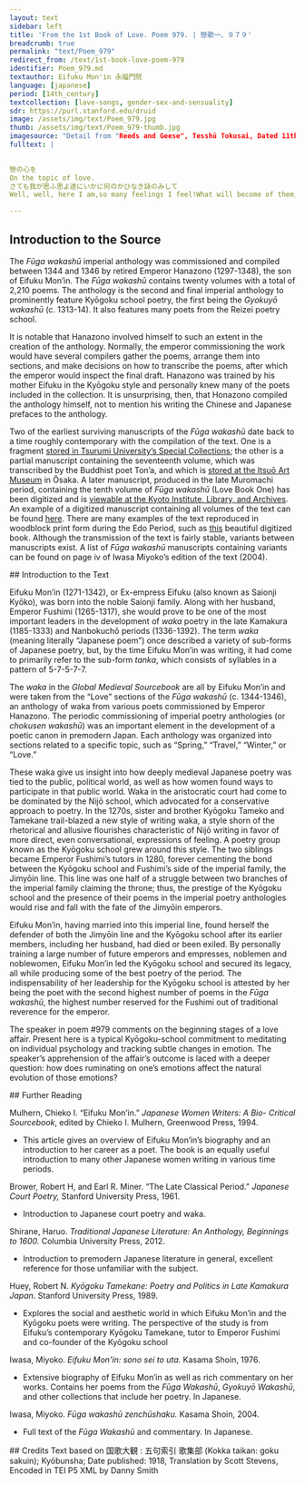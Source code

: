 ```yaml
---
layout: text
sidebar: left
title: 'From the 1st Book of Love. Poem 979. | 戀歌一、９７９'
breadcrumb: true
permalink: "text/Poem_979"
redirect_from: /text/1st-book-love-poem-979
identifier: Poem_979.md
textauthor: Eifuku Mon'in 永福門院
language: [japanese]
period: [14th_century]
textcollection: [love-songs, gender-sex-and-sensuality]
sdr: https://purl.stanford.edu/druid 
image: /assets/img/text/Poem_979.jpg
thumb: /assets/img/text/Poem_979-thumb.jpg
imagesource: "Detail from "Reeds and Geese", Tesshū Tokusai, Dated 11th Month 1343. One of a pair of hanging scrolls; ink on silk. Metropolitan Museum of Art, Purchase, Mrs. Jackson Burke Gift, 1977. 1977.172. [Public Domain]"
fulltext: |
  

戀の心を
On the topic of love.
さても我が思ふ思よ遂にいかに何のかひなき詠のみして
Well, well, here I am,so many feelings I feel!What will become of them,with this good-for-nothinggaze I keep giving my thoughts?

--- 
```

## Introduction to the Source 
<p dir="ltr" id="docs-internal-guid-9a502122-7fff-fcf1-b66b-aee185b43d2a">The<em> Fūga wakashū</em> imperial anthology was commissioned and compiled between 1344 and 1346 by retired Emperor Hanazono (1297-1348), the son of Eifuku Mon’in. The <em>Fūga wakashū</em> contains twenty volumes with a total of 2,210 poems. The anthology is the second and final imperial anthology to prominently feature Kyōgoku school poetry, the first being the <em>Gyokuyō wakashū</em> (c. 1313-14). It also features many poets from the Reizei poetry school. </p> <p dir="ltr">It is notable that Hanazono involved himself to such an extent in the creation of the anthology. Normally, the emperor commissioning the work would have several compilers gather the poems, arrange them into sections, and make decisions on how to transcribe the poems, after which the emperor would inspect the final draft. Hanazono was trained by his mother Eifuku in the Kyōgoku style and personally knew many of the poets included in the collection. It is unsurprising, then, that Honazono compiled the anthology himself, not to mention his writing the Chinese and Japanese prefaces to the anthology.</p> <p>Two of the earliest surviving manuscripts of the <em>Fūga wakashū </em>date back to a time roughly contemporary with the compilation of the text. One is a fragment <a href="http://library.tsurumi-u.ac.jp/opac/opac_link/bibid/1000064153">stored in Tsurumi University’s Special Collections</a>; the other is a partial manuscript containing the seventeenth volume, which was transcribed by the Buddhist poet Ton’a, and which is <a href="https://core.ac.uk/download/pdf/235263481.pdf">stored at the Itsuō Art Museum</a> in Ōsaka. A later manuscript, produced in the late Muromachi period, containing the tenth volume of <em>Fūga wakashū</em> (Love Book One) has been digitized and is <a href="http://www.archives.kyoto.jp/websearchpe/detail?cls=152_old_books_catalog&pkey=0000000144">viewable at the Kyoto Institute, Library, and Archives</a>. An example of a digitized manuscript containing all volumes of the text can be found <a href="https://kotenseki.nijl.ac.jp/biblio/200006882/viewer/115">here</a>. There are many examples of the text reproduced in woodblock print form during the Edo Period, such as <a href="http://dl.ndl.go.jp/info:ndljp/pid/2579178">this</a> beautiful digitized book. Although the transmission of the text is fairly stable, variants between manuscripts exist. A list of <em>Fūga wakashū</em> manuscripts containing variants can be found on page iv of Iwasa Miyoko’s edition of the text (2004).</p>
## Introduction to the Text 
<p dir="ltr">Eifuku Mon’in (1271-1342), or Ex-empress Eifuku (also known as Saionji Kyōko), was born into the noble Saionji family. Along with her husband, Emperor Fushimi (1265-1317), she would prove to be one of the most important leaders in the development of <em>waka</em> poetry in the late Kamakura (1185-1333) and Nanbokuchō periods (1336-1392). The term <em>waka</em> (meaning literally “Japanese poem”) once described a variety of sub-forms of Japanese poetry, but, by the time Eifuku Mon’in was writing, it had come to primarily refer to the sub-form <em>tanka</em>, which consists of syllables in a pattern of 5-7-5-7-7.</p> <p dir="ltr">The <em>waka</em> in the <em>Global Medieval Sourcebook</em> are all by Eifuku Mon’in and were taken from the “Love” sections of the <em>Fūga wakashū</em> (c. 1344-1346), an anthology of waka from various poets commissioned by Emperor Hanazono. The periodic commissioning of imperial poetry anthologies (or <em>chokusen wakashū</em>) was an important element in the development of a poetic canon in premodern Japan. Each anthology was organized into sections related to a specific topic, such as “Spring,” “Travel,” “Winter,” or “Love.”</p> <p dir="ltr" id="docs-internal-guid-853df79a-7fff-5a7a-57da-c38b98a79986">These waka give us insight into how deeply medieval Japanese poetry was tied to the public, political world, as well as how women found ways to participate in that public world. Waka in the aristocratic court had come to be dominated by the Nijō school, which advocated for a conservative approach to poetry. In the 1270s, sister and brother Kyōgoku Tameko and Tamekane trail-blazed a new style of writing waka, a style shorn of the rhetorical and allusive flourishes characteristic of Nijō writing in favor of more direct, even conversational, expressions of feeling. A poetry group known as the Kyōgoku school grew around this style. The two siblings became Emperor Fushimi’s tutors in 1280, forever cementing the bond between the Kyōgoku school and Fushimi’s side of the imperial family, the Jimyōin line. This line was one half of a struggle between two branches of the imperial family claiming the throne; thus, the prestige of the Kyōgoku school and the presence of their poems in the imperial poetry anthologies would rise and fall with the fate of the Jimyōin emperors.</p> <p dir="ltr">Eifuku Mon’in, having married into this imperial line, found herself the defender of both the Jimyōin line and the Kyōgoku school after its earlier members, including her husband, had died or been exiled. By personally training a large number of future emperors and empresses, noblemen and noblewomen, Eifuku Mon’in led the Kyōgoku school and secured its legacy, all while producing some of the best poetry of the period. The indispensability of her leadership for the Kyōgoku school is attested by her being the poet with the second highest number of poems in the <em>Fūga wakashū</em>, the highest number reserved for the Fushimi out of traditional reverence for the emperor.</p> <p dir="ltr">The speaker in poem #979 comments on the beginning stages of a love affair. Present here is a typical Kyōgoku-school commitment to meditating on individual psychology and tracking subtle changes in emotion. The speaker’s apprehension of the affair’s outcome is laced with a deeper question: how does ruminating on one’s emotions affect the natural evolution of those emotions?</p>
## Further Reading 
<p>Mulhern, Chieko I. “Eifuku Mon’in.” <em>Japanese Women Writers: A Bio- Critical Sourcebook</em>, edited by Chieko I. Mulhern, Greenwood Press, 1994.</p> <ul> <li>This article gives an overview of Eifuku Mon’in’s biography and an introduction to her career as a poet. The book is an equally useful introduction to many other Japanese women writing in various time periods.</li> </ul> <p>Brower, Robert H, and Earl R. Miner. “The Late Classical Period.” <em>Japanese Court Poetry,</em> Stanford University Press, 1961.</p> <ul> <li>Introduction to Japanese court poetry and waka.</li> </ul> <p>Shirane, Haruo. <em>Traditional Japanese Literature: An Anthology, Beginnings to 1600.</em> Columbia University Press, 2012.</p> <ul> <li>Introduction to premodern Japanese literature in general, excellent reference for those unfamiliar with the subject.</li> </ul> <p>Huey, Robert N. <em>Kyōgoku Tamekane: Poetry and Politics in Late Kamakura Japan</em>. Stanford University Press, 1989.</p> <ul> <li>Explores the social and aesthetic world in which Eifuku Mon’in and the Kyōgoku poets were writing. The perspective of the study is from Eifuku’s contemporary Kyōgoku Tamekane, tutor to Emperor Fushimi and co-founder of the Kyōgoku school</li> </ul> <p>Iwasa, Miyoko.<em> Eifuku Mon'in: sono sei to uta.</em> Kasama Shoin, 1976.</p> <ul> <li>Extensive biography of Eifuku Mon’in as well as rich commentary on her works. Contains her poems from the <em>Fūga Wakashū</em>,<em> Gyokuyō Wakashū</em>, and other collections that include her poetry. In Japanese.</li> </ul> <p>Iwasa, Miyoko.<em> Fūga wakashū zenchūshaku.</em> Kasama Shoin, 2004.</p> <ul> <li>Full text of the <em>Fūga Wakashū</em> and commentary. In Japanese.</li> </ul>
## Credits
Text based on 国歌大観 : 五句索引 歌集部 (Kokka taikan: goku sakuin); Kyōbunsha; Date published: 1918, Translation by Scott Stevens, Encoded in TEI P5 XML by Danny Smith
